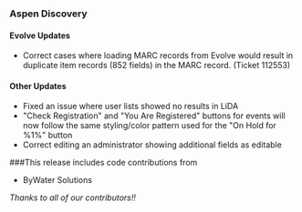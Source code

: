 ### Aspen Discovery

#### Evolve Updates
- Correct cases where loading MARC records from Evolve would result in duplicate item records (852 fields) in the MARC record. (Ticket 112553)

#### Other Updates
- Fixed an issue where user lists showed no results in LiDA
- "Check Registration" and "You Are Registered" buttons for events will now follow the same styling/color pattern used for the "On Hold for %1%" button
- Correct editing an administrator showing additional fields as editable

###This release includes code contributions from
- ByWater Solutions

_Thanks to all of our contributors!!_